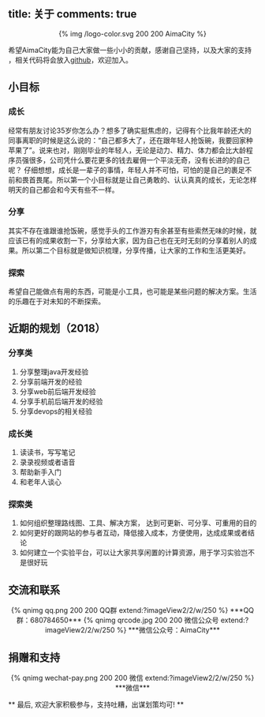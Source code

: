 title: 关于
comments: true
---

<p align="center">
 {% img  /logo-color.svg 200 200 AimaCity %}
</p>

希望AimaCity能为自己大家做一些小小的贡献，感谢自己坚持，以及大家的支持 ，相关代码将会放入[github](https://github.com/aimacity)，欢迎加入。 

## 小目标

### 成长

经常有朋友讨论35岁你怎么办？想多了确实挺焦虑的，记得有个比我年龄还大的同事离职的时候是这么说的：“自己都多大了，还在跟年轻人抢饭碗，我要回家种苹果了”。说来也对，刚刚毕业的年轻人，无论是动力、精力、体力都会比大龄程序员强很多，公司凭什么要花更多的钱去雇佣一个平淡无奇，没有长进的的自己呢？ 仔细想想，成长是一辈子的事情，年轻人并不可怕，可怕的是自己的裹足不前和畏首畏尾。所以第一个小目标就是让自己勇敢的、认认真真的成长，无论怎样明天的自己都会和今天有些不一样。

### 分享

其实不存在谁跟谁抢饭碗，感觉手头的工作游刃有余甚至有些索然无味的时候，就应该已有的成果收割一下，分享给大家，因为自己也在无时无刻的分享着别人的成果。所以第二个目标就是做知识梳理，分享传播，让大家的工作和生活更美好。

### 探索

希望自己能做点有用的东西，可能是小工具，也可能是某些问题的解决方案。生活的乐趣在于对未知的不断探索。

## 近期的规划（2018）

### 分享类

1. 分享整理java开发经验
2. 分享前端开发的经验
3. 分享web前后端开发经验
4. 分享手机前后端开发的经验
5. 分享devops的相关经验

### 成长类

1. 读读书，写写笔记
2. 录录视频或者语音
3. 帮助新手入门
4. 和老年人谈心

### 探索类

1. 如何组织整理路线图、工具、解决方案， 达到可更新、可分享、可重用的目的
2. 如何更好的跟网站的参与者互动，降低接入成本，方便使用，达成成果或者结论
3. 如何建立一个实验平台，可以让大家共享闲置的计算资源，用于学习实验岂不是很好玩



## 交流和联系

<p align="center">
{% qnimg  qq.png 200 200 QQ群 extend:?imageView2/2/w/250 %}
***QQ群：680784650***
{% qnimg  qrcode.jpg 200 200 微信公众号 extend:?imageView2/2/w/250  %}
***微信公众号：AimaCity***
</p>

## 捐赠和支持

<p align="center">
{% qnimg  wechat-pay.png 200 200 微信 extend:?imageView2/2/w/250  %}
***微信***
</p>

** 最后, 欢迎大家积极参与，支持吐糟，出谋划策均可! **
